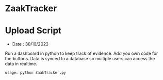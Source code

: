 # ZaakTracker
# Upload Script

* Date : 30/10/2023

Run a dashboard in python to keep track of evidence. Add you own code for the buttons.
Data is synced to a database so multiple users can access the data in realtime.
```
usage: python ZaakTracker.py
```
